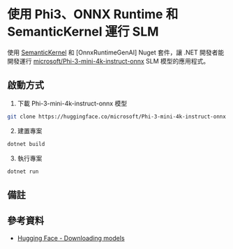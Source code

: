 # 使用 Phi3、ONNX Runtime 和 SemanticKernel 運行 SLM

使用 [SemanticKernel](https://github.com/microsoft/onnxruntime) 和 [OnnxRuntimeGenAI] Nuget 套件，讓 .NET 開發者能開發運行 [microsoft/Phi-3-mini-4k-instruct-onnx](https://huggingface.co/microsoft/Phi-3-mini-4k-instruct-onnx) SLM 模型的應用程式。

## 啟動方式

1. 下載 Phi-3-mini-4k-instruct-onnx 模型
```bash
git clone https://huggingface.co/microsoft/Phi-3-mini-4k-instruct-onnx
```
2. 建置專案
```sh
dotnet build
```
3. 執行專案
```sh
dotnet run
```

## 備註

## 參考資料

* [Hugging Face - Downloading models](https://huggingface.co/docs/hub/models-downloading)
